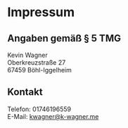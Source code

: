 # Impressum

## Angaben gemäß § 5 TMG

Kevin Wagner  
Oberkreuzstraße 27  
67459 Böhl-Iggelheim

## Kontakt

Telefon: 01746196559  
E-Mail: kwagner@k-wagner.me